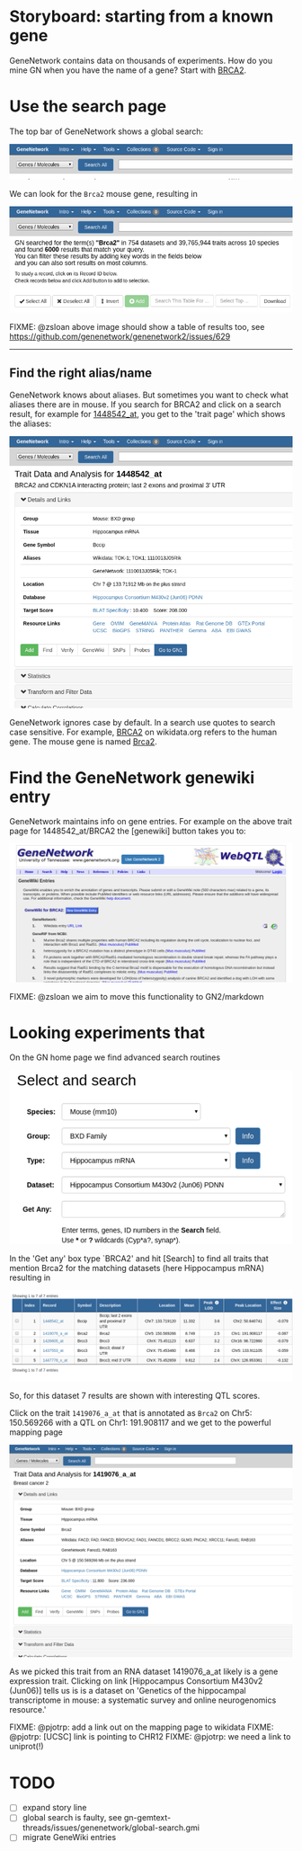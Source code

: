 # Storyboard: starting from a known gene

GeneNetwork contains data on thousands of experiments. How do you mine GN when you have the name of a gene? Start with [BRCA2](https://genenetwork.org/genes/BRCA2).

# Use the search page

The top bar of GeneNetwork shows a global search:

[![Home page](./global-search.png "Global search")](https://genenetwork.org/)

We can look for the `Brca2` mouse gene, resulting in

[![Global search](./global-search-gene.png "Global search gene")](https://genenetwork.org/)

FIXME: @zsloan above image should show a table of results too, see https://github.com/genenetwork/genenetwork2/issues/629

---
## Find the right alias/name

GeneNetwork knows about aliases. But sometimes you want to check what aliases there are in mouse. If you search for BRCA2 and click on a search result, for example for [1448542_at](http://genenetwork.org/show_trait?trait_id=1448542_at&dataset=HC_M2_0606_P),
you get to the 'trait page' which shows the aliases:

[![](./gene-aliases.png "Gene aliases")](https://genenetwork.org/show_trait?trait_id=1448542_at&dataset=HC_M2_0606_P)

GeneNetwork ignores case by default. In a search use quotes to search case sensitive. For example,  [BRCA2](https://www.wikidata.org/wiki/Q17853272) on wikidata.org refers to the human gene. The mouse gene is named [Brca2](https://www.wikidata.org/wiki/Q14864738).


# Find the GeneNetwork genewiki entry

GeneNetwork maintains info on gene entries. For example on the above trait page for 1448542_at/BRCA2 the [genewiki] button takes you to:

[![Genewiki](./genewiki.png "Genewiki for Brca2")](http://gn1.genenetwork.org/webqtl/main.py?FormID=geneWiki&symbol=BRCA2)

FIXME: @zsloan we aim to move this functionality to GN2/markdown

# Looking experiments that

On the GN home page we find advanced search routines

[![GN Search1](./search1.png "Genenetwork search1")](https://genenetwork.org/)

In the 'Get any' box type `BRCA2' and hit [Search] to find all traits that mention Brca2 for the matching datasets (here Hippocampus mRNA) resulting in

[![BRCA2](./search-brca2.png "BRCA2")](http://genenetwork.org/search?species=mouse&group=BXD&type=Hippocampus+mRNA&dataset=HC_M2_0606_P&search_terms_or=BRCA2&search_terms_and=&FormID=searchResult)

So, for this dataset 7 results are shown with interesting QTL scores.

Click on the trait `1419076_a_at` that is annotated as `Brca2` on Chr5: 150.569266  with a QTL on Chr1: 191.908117 and we get to the powerful mapping page

[![1419076_a_at](./trait-1419076_a_at.png "1419076_a_at")](https://genenetwork.org/show_trait?trait_id=1419076_a_at&dataset=HC_M2_0606_P)

As we picked this trait from an RNA dataset 1419076_a_at likely is a gene expression trait. Clicking on link [Hippocampus Consortium M430v2 (Jun06)] tells us is is a dataset on 'Genetics of the hippocampal transcriptome in mouse: a systematic survey and online neurogenomics resource.'

FIXME: @pjotrp: add a link out on the mapping page to wikidata
FIXME: @pjotrp: [UCSC] link is pointing to CHR12
FIXME: @pjotrp: we need a link to uniprot(!)


# TODO

* [ ] expand story line
* [ ] global search is faulty, see gn-gemtext-threads/issues/genenetwork/global-search.gmi
* [ ] migrate GeneWiki entries

